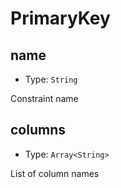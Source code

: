 # PrimaryKey

## name

- Type: `String`

Constraint name

## columns

- Type: `Array<String>`

List of column names
